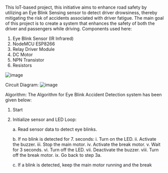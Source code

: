 This IoT-based project, this initiative aims to enhance road safety by utilizing an Eye Blink Sensing sensor to detect driver drowsiness, thereby mitigating the risk of accidents associated with driver fatigue. The main goal of this project is to create a system that enhances the safety of both the driver and passengers while driving. 
Components used here:
1) Eye Blink Sensor (IR Infrared)
2) NodeMCU ESP8266
3) Relay Driver Module
4) DC Motor
5) NPN Transistor
6) Resistors
   
![image](https://github.com/AnanyaBaruaB/IOT_EyeBlinkAccidentAlert/assets/130342684/df5a841f-c021-4a80-b5d6-cfd2278547c5)

Circuit Diagram:
![image](https://github.com/AnanyaBaruaB/IOT_EyeBlinkAccidentAlert/assets/130342684/5d9d1e7f-b76d-40e7-8471-8997dfd9467e)

Algorithm: The Algorithm for Eye Blink Accident Detection system has been given below:
1. Start
2. Initialize sensor and LED Loop:
   
   a. Read sensor data to detect eye blinks.
 
   b. If no blink is detected for 7. seconds:
    i. Turn on the LED.
   ii. Activate the buzzer.
  iii. Stop the main motor.
   iv. Activate the break motor.
    v. Wait for 3 seconds.
   vi. Turn off the LED.
  vii. Deactivate the buzzer.
 viii. Turn off the break motor.
   ix. Go back to step 3a.
   
   c. If a blink is detected, keep the main motor running and
the break
